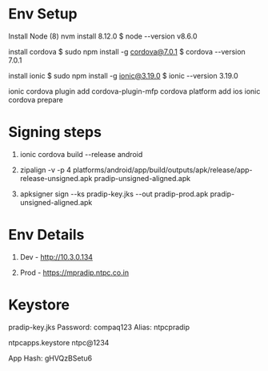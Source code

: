 # Env Setup

Install Node (8)
nvm install 8.12.0
$ node --version
v8.6.0

install cordova
$ sudo npm install -g cordova@7.0.1
$ cordova --version
7.0.1

install ionic
$ sudo npm install -g ionic@3.19.0
$ ionic --version
3.19.0

ionic cordova plugin add cordova-plugin-mfp
cordova platform add ios
ionic cordova prepare


# Signing steps

1. ionic cordova build --release android

2. zipalign -v -p 4 platforms/android/app/build/outputs/apk/release/app-release-unsigned.apk pradip-unsigned-aligned.apk

3. apksigner sign --ks pradip-key.jks --out pradip-prod.apk pradip-unsigned-aligned.apk

# Env Details

1. Dev - http://10.3.0.134

2. Prod - https://mpradip.ntpc.co.in

# Keystore
pradip-key.jks
Password: compaq123
Alias: ntpcpradip


ntpcapps.keystore
ntpc@1234

App Hash: gHVQzBSetu6